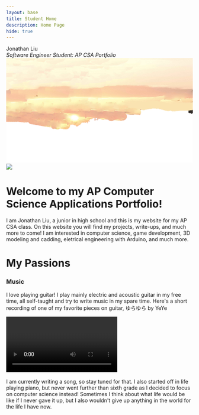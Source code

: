 ```yaml
---
layout: base
title: Student Home 
description: Home Page
hide: true
---
```

<link rel="stylesheet" href="style/home.css">
<div id="paralaxWrapper">
<div id="paralaxName" class="slideable" data-slideanim="slideLeft">Jonathan Liu</div>
<i id="paralaxSubtitle">Software Engineer Student: AP CSA Portfolio</i>
<img src="images/homepara/sunsetpara.png">
<img src="images/homepara/roadpara.png" id="roadpara" style="z-index:2">
</div>
<h1 class="slideable" data-slideanim="slideOpacity">Welcome to my AP Computer Science Applications Portfolio!</h1>
<p>I am Jonathan Liu, a junior in high school and this is my website for my AP CSA class. On this website you will find my projects, write-ups, and much more to come! I am interested in computer science, game development, 3D modeling and cadding, eletrical engineering with Arduino, and much more.</p>

<h1>My Passions</h1>

<h3>Music</h3>
<p>I love playing guitar! I play mainly electric and acoustic guitar in my free time, all self-taught and try to write music in my spare time. Here's a short recording of one of my favorite pieces on guitar, ゆらゆら by YeYe</p>
<video controls>
<source src="assets/video/yura.mp4" type="video/mp4"/>
</video>

<p class="slideable" data-slideanim="slideOpacity">I am currently writing a song, so stay tuned for that.
I also started off in life playing piano, but never went further than sixth grade as I decided to focus on computer science instead!
Sometimes I think about what life would be like if I never gave it up, but I also wouldn't give up anything in the world for the life I have now. </p>





<script src="assets/js/homeParalax.js"></script>    